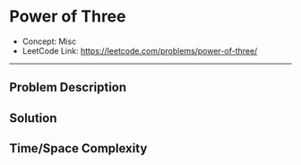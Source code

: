 # Power of Three

- Concept: Misc
- LeetCode Link: https://leetcode.com/problems/power-of-three/

---

## Problem Description

## Solution

## Time/Space Complexity

